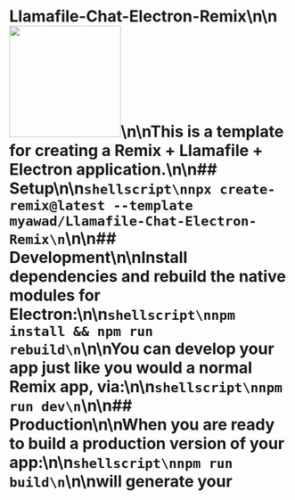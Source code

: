 # Llamafile-Chat-Electron-Remix\n\n<img src="./public/favicon.png" width="200" />\n\nThis is a template for creating a Remix + Llamafile + Electron application.\n\n## Setup\n\n```shellscript\nnpx create-remix@latest --template myawad/Llamafile-Chat-Electron-Remix\n```\n\n## Development\n\nInstall dependencies and rebuild the native modules for Electron:\n\n```shellscript\nnpm install && npm run rebuild\n```\n\nYou can develop your app just like you would a normal Remix app, via:\n\n```shellscript\nnpm run dev\n```\n\n## Production\n\nWhen you are ready to build a production version of your app:\n\n```shellscript\nnpm run build\n```\n\nwill generate your 